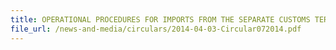 ```yaml
---
title: OPERATIONAL PROCEDURES FOR IMPORTS FROM THE SEPARATE CUSTOMS TERRITORY OF TAIWAN, PENGHU, KINMEN AND MATSU UNDER THE AGREEMENT BETWEEN SINGAPORE AND THE SEPARATE CUSTOMS TERRITORY OF TAIWAN, PENGHU, KINMEN AND MATSU ON ECONOMIC PARTNERSHIP (ASTEP)
file_url: /news-and-media/circulars/2014-04-03-Circular072014.pdf
---
```

